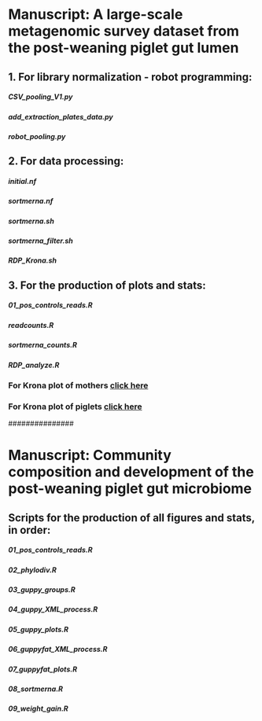 # Manuscript: A large-scale metagenomic survey dataset from the post-weaning piglet gut lumen
## 1. For library normalization - robot programming:
##### CSV_pooling_V1.py
##### add_extraction_plates_data.py
##### robot_pooling.py
## 2. For data processing:
##### initial.nf
##### sortmerna.nf
##### sortmerna.sh
##### sortmerna_filter.sh
##### RDP_Krona.sh
## 3. For the production of plots and stats:
##### 01_pos_controls_reads.R
##### readcounts.R
##### sortmerna_counts.R
##### RDP_analyze.R

### For Krona plot of mothers [click here](https://htmlpreview.github.io/?https://github.com/GaioTransposon/metapigs_base/blob/master/out/moms_krona.html)
### For Krona plot of piglets [click here](https://htmlpreview.github.io/?https://github.com/GaioTransposon/metapigs_base/blob/master/out/piggies_krona.html)

###############

# Manuscript: Community composition and development of the post-weaning piglet gut microbiome
## Scripts for the production of all figures and stats, in order:
##### 01_pos_controls_reads.R
##### 02_phylodiv.R
##### 03_guppy_groups.R
##### 04_guppy_XML_process.R
##### 05_guppy_plots.R
##### 06_guppyfat_XML_process.R
##### 07_guppyfat_plots.R
##### 08_sortmerna.R
##### 09_weight_gain.R
